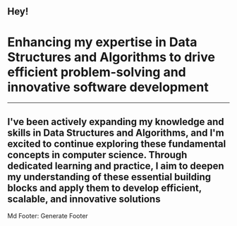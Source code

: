 ## Hey!
#  Enhancing my expertise in Data Structures and Algorithms to drive efficient problem-solving and innovative software development
----------------------------------------------------------------------------------------------------------------------------------------
I've been actively expanding my knowledge and skills in Data Structures and Algorithms, and I'm excited to continue exploring these fundamental concepts in computer science. Through dedicated learning and practice, I aim to deepen my understanding of these essential building blocks and apply them to develop efficient, scalable, and innovative solutions
----------------------------------------------------------------------------------------------------------------------------------------


Md Footer: Generate Footer
